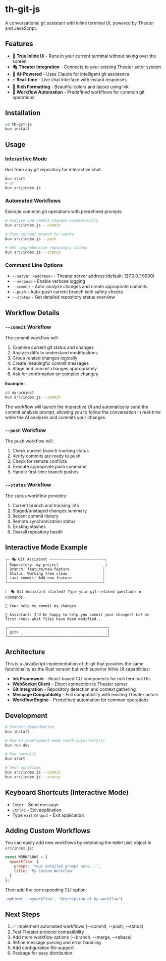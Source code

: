 # th-git-js

A conversational git assistant with inline terminal UI, powered by Theater and JavaScript.

## Features

- 🎯 **True Inline UI** - Runs in your current terminal without taking over the screen
- 🎭 **Theater Integration** - Connects to your existing Theater actor system
- 🤖 **AI-Powered** - Uses Claude for intelligent git assistance
- ⚡ **Real-time** - Live chat interface with instant responses
- 🎨 **Rich Formatting** - Beautiful colors and layout using Ink
- 🚀 **Workflow Automation** - Predefined workflows for common git operations

## Installation

```bash
cd th-git-js
bun install
```

## Usage

### Interactive Mode

Run from any git repository for interactive chat:

```bash
bun start
# or
bun src/index.js
```

### Automated Workflows

Execute common git operations with predefined prompts:

```bash
# Analyze and commit changes automatically
bun src/index.js --commit

# Push current branch to remote
bun src/index.js --push

# Get comprehensive repository status
bun src/index.js --status
```

### Command Line Options

- `--server <address>` - Theater server address (default: 127.0.0.1:9000)
- `--verbose` - Enable verbose logging
- `--commit` - Auto-analyze changes and create appropriate commits
- `--push` - Auto-push current branch with safety checks
- `--status` - Get detailed repository status overview

## Workflow Details

### `--commit` Workflow

The commit workflow will:
1. Examine current git status and changes
2. Analyze diffs to understand modifications
3. Group related changes logically
4. Create meaningful commit messages
5. Stage and commit changes appropriately
6. Ask for confirmation on complex changes

**Example:**
```bash
cd my-project
bun src/index.js --commit
```

The workflow will launch the interactive UI and automatically send the commit analysis prompt, allowing you to follow the conversation in real-time while the AI analyzes and commits your changes.

### `--push` Workflow

The push workflow will:
1. Check current branch tracking status
2. Verify commits are ready to push
3. Check for remote conflicts
4. Execute appropriate push command
5. Handle first-time branch pushes

### `--status` Workflow

The status workflow provides:
1. Current branch and tracking info
2. Staged/unstaged changes summary
3. Recent commit history
4. Remote synchronization status
5. Existing stashes
6. Overall repository health

## Interactive Mode Example

```
┌─ 🎭 Git Assistant ─────────────────────────┐
│ Repository: my-project                     │
│ Branch: feature/new-feature               │
│ Status: Working tree clean                │
│ Last commit: Add new feature              │
└───────────────────────────────────────────┘

ℹ️  🎭 Git Assistant started! Type your git-related questions or commands.

👤 You: help me commit my changes

🤖 Assistant: I'd be happy to help you commit your changes! Let me first check what files have been modified...

┌─────────────────────────────────────────────┐
│ git> _                                      │
└─────────────────────────────────────────────┘
```

## Architecture

This is a JavaScript implementation of th-git that provides the same functionality as the Rust version but with superior inline UI capabilities:

- **Ink Framework** - React-based CLI components for rich terminal UIs
- **WebSocket Client** - Direct connection to Theater server
- **Git Integration** - Repository detection and context gathering
- **Message Compatibility** - Full compatibility with existing Theater actors
- **Workflow Engine** - Predefined automation for common operations

## Development

```bash
# Install dependencies
bun install

# Run in development mode (with auto-restart)
bun run dev

# Run normally
bun start

# Test workflows
bun src/index.js --commit
bun src/index.js --status
```

## Keyboard Shortcuts (Interactive Mode)

- `Enter` - Send message
- `Ctrl+C` - Exit application
- Type `exit` or `quit` - Exit application

## Adding Custom Workflows

You can easily add new workflows by extending the `WORKFLOWS` object in `src/index.js`:

```javascript
const WORKFLOWS = {
  myworkflow: {
    prompt: `Your detailed prompt here...`,
    title: 'My Custom Workflow'
  }
};
```

Then add the corresponding CLI option:

```javascript
.option('--myworkflow', 'Description of my workflow')
```

## Next Steps

1. ✅ Implement automated workflows (--commit, --push, --status)
2. Test Theater protocol compatibility
3. Add more workflow options (--branch, --merge, --rebase)
4. Refine message parsing and error handling
5. Add configuration file support
6. Package for easy distribution
